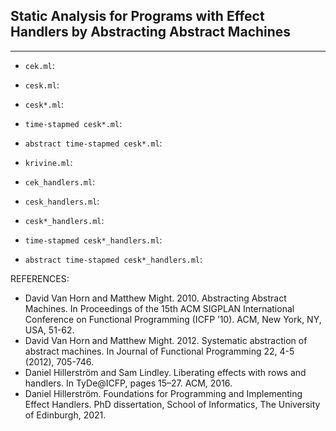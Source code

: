 ## Static Analysis for Programs with Effect Handlers by Abstracting Abstract Machines
----

* `cek.ml`:

* `cesk.ml`:

* `cesk*.ml`:

* `time-stapmed cesk*.ml`:

* `abstract time-stapmed cesk*.ml`:

* `krivine.ml`:



* `cek_handlers.ml`:

* `cesk_handlers.ml`:

* `cesk*_handlers.ml`:

* `time-stapmed cesk*_handlers.ml`:

* `abstract time-stapmed cesk*_handlers.ml`:


 REFERENCES:
* David Van Horn and Matthew Might. 2010. Abstracting Abstract Machines. In Proceedings of the 15th ACM SIGPLAN
International Conference on Functional Programming (ICFP ’10). ACM, New York, NY, USA, 51-62.
* David Van Horn and Matthew Might. 2012. Systematic abstraction of abstract machines. In Journal of Functional Programming
22, 4-5 (2012), 705-746.
* Daniel Hillerström and Sam Lindley. Liberating effects with rows and handlers.
In TyDe@ICFP, pages 15–27. ACM, 2016.
* Daniel Hillerström. Foundations for Programming and Implementing Effect Handlers. PhD dissertation, School of Informatics, The University of Edinburgh, 2021. 
